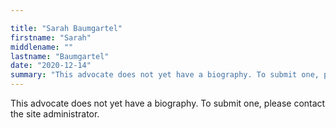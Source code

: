 ```yaml
---

title: "Sarah Baumgartel"
firstname: "Sarah"
middlename: ""
lastname: "Baumgartel"
date: "2020-12-14"
summary: "This advocate does not yet have a biography. To submit one, please contact the site administrator."
---
```

This advocate does not yet have a biography. To submit one, please contact the site administrator.

